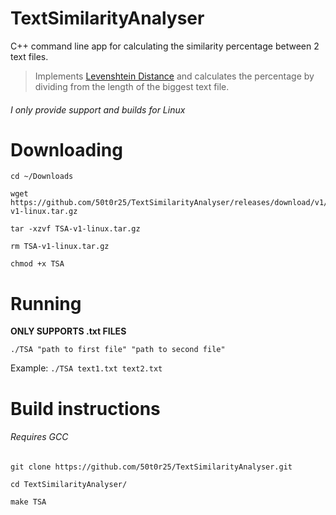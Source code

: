 # TextSimilarityAnalyser
C++ command line app for calculating the similarity percentage between 2 text files.
>Implements [Levenshtein Distance](https://en.wikipedia.org/wiki/Levenshtein_distance) and calculates the percentage by dividing from the length of the biggest text file.

###### I only provide support and builds for Linux

# Downloading
```
cd ~/Downloads

wget https://github.com/50t0r25/TextSimilarityAnalyser/releases/download/v1/TSA-v1-linux.tar.gz

tar -xzvf TSA-v1-linux.tar.gz

rm TSA-v1-linux.tar.gz

chmod +x TSA
```

# Running
**ONLY SUPPORTS .txt FILES**
```
./TSA "path to first file" "path to second file"
```
Example: `./TSA text1.txt text2.txt`

# Build instructions
###### Requires GCC
```
git clone https://github.com/50t0r25/TextSimilarityAnalyser.git

cd TextSimilarityAnalyser/

make TSA
```

